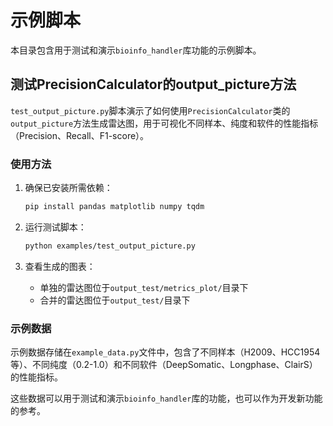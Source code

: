 # 示例脚本

本目录包含用于测试和演示`bioinfo_handler`库功能的示例脚本。

## 测试PrecisionCalculator的output_picture方法

`test_output_picture.py`脚本演示了如何使用`PrecisionCalculator`类的`output_picture`方法生成雷达图，用于可视化不同样本、纯度和软件的性能指标（Precision、Recall、F1-score）。

### 使用方法

1. 确保已安装所需依赖：
   ```bash
   pip install pandas matplotlib numpy tqdm
   ```

2. 运行测试脚本：
   ```bash
   python examples/test_output_picture.py
   ```

3. 查看生成的图表：
   - 单独的雷达图位于`output_test/metrics_plot/`目录下
   - 合并的雷达图位于`output_test/`目录下

### 示例数据

示例数据存储在`example_data.py`文件中，包含了不同样本（H2009、HCC1954等）、不同纯度（0.2-1.0）和不同软件（DeepSomatic、Longphase、ClairS）的性能指标。

这些数据可以用于测试和演示`bioinfo_handler`库的功能，也可以作为开发新功能的参考。 